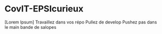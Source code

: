 # CovIT-EPSIcurieux
 [Lorem Ipsum]
Travaillez dans vos répo
Pullez de develop
Pushez pas dans le main bande de salopes
